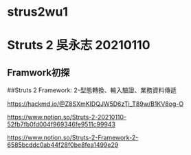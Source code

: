 # strus2wu1
# Struts 2 吳永志 20210110 
## Framwork初探
##Struts 2 Framework: 2-型態轉換、輸入驗證、業務資料傳遞

https://hackmd.io/@Z8SXmKIDQJW5D6zTi_T89w/B1KV8og-O


https://www.notion.so/Struts-2-20210110-52fb7fb0fd004f969346fe9511c99943


https://www.notion.so/Struts-2-Framework-2-6585bcddc0ab44f28f0be8fea1499e29
